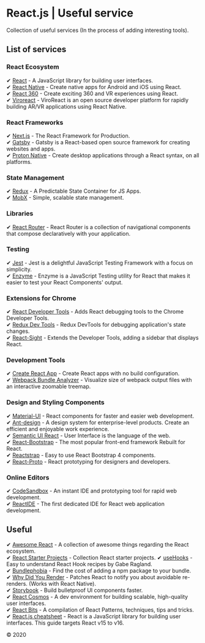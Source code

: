 # React.js | Useful service

Collection of useful services (In the process of adding interesting tools).

## List of services

### React Ecosystem

✔ [React] - A JavaScript library for building user interfaces.  
✔ [React Native] - Create native apps for Android and iOS using React.  
✔ [React 360] - Create exciting 360 and VR experiences using React.  
✔ [Viroreact] - ViroReact is an open source developer platform for rapidly building AR/VR applications using React Native.

### React Frameworks

✔ [Next.js] - The React Framework for Production.  
✔ [Gatsby] - Gatsby is a React-based open source framework for creating websites and apps.  
✔ [Proton Native] - Create desktop applications through a React syntax, on all platforms.

### State Management

✔ [Redux] - A Predictable State Container for JS Apps.  
✔ [MobX] - Simple, scalable state management.

### Libraries

✔ [React Router] - React Router is a collection of navigational components that compose declaratively with your application.

### Testing

✔ [Jest] - Jest is a delightful JavaScript Testing Framework with a focus on simplicity.  
✔ [Enzyme] - Enzyme is a JavaScript Testing utility for React that makes it easier to test your React Components' output.

### Extensions for Chrome

✔ [React Developer Tools] - Adds React debugging tools to the Chrome Developer Tools.  
✔ [Redux Dev Tools] - Redux DevTools for debugging application's state changes.  
✔ [React-Sight] - Extends the Developer Tools, adding a sidebar that displays React.

### Development Tools

✔ [Create React App] - Create React apps with no build configuration.  
✔ [Webpack Bundle Analyzer] - Visualize size of webpack output files with an interactive zoomable treemap.

### Design and Styling Components

✔ [Material-UI] - React components for faster and easier web development.  
✔ [Ant-design] - A design system for enterprise-level products. Create an efficient and enjoyable work experience.  
✔ [Semantic UI React] - User Interface is the language of the web.  
✔ [React-Bootstrap] - The most popular front-end framework Rebuilt for React.  
✔ [Reactstrap] - Easy to use React Bootstrap 4 components.  
✔ [React-Proto] - React prototyping for designers and developers.

### Online Editors

✔ [CodeSandbox] - An instant IDE and prototyping tool for rapid web development.  
✔ [ReactIDE] - The first dedicated IDE for React web application development.

## Useful

✔ [Awesome React] - A collection of awesome things regarding the React ecosystem.  
✔ [React Starter Projects] - Collection React starter projects.
✔ [useHooks] - Easy to understand React Hook recipes by Gabe Ragland.  
✔ [Bundlephobia] - Find the cost of adding a npm package to your bundle.  
✔ [Why Did You Render] - Patches React to notify you about avoidable re-renders. (Works with React Native).  
✔ [Storybook] - Build bulletproof UI components faster.  
✔ [React Cosmos] - A dev environment for building scalable, high-quality user interfaces.  
✔ [React Bits] - A compilation of React Patterns, techniques, tips and tricks.  
✔ [React.js cheatsheet] - React is a JavaScript library for building user interfaces. This guide targets React v15 to v16.

© 2020

[react]: https://reactjs.org/
[react native]: https://reactnative.dev/
[next.js]: https://nextjs.org/
[react 360]: https://facebook.github.io/react-360/
[viroreact]: https://viromedia.com/viroreact/
[react router]: https://reactrouter.com/
[jest]: https://jestjs.io/
[enzyme]: https://enzymejs.github.io/
[redux]: https://redux.js.org/
[mobx]: https://mobx.js.org/
[usehooks]: https://usehooks.com/
[create react app]: https://github.com/facebook/create-react-app/
[webpack bundle analyzer]: https://github.com/webpack-contrib/webpack-bundle-analyzer/
[bundlephobia]: https://bundlephobia.com/
[gatsby]: https://www.gatsbyjs.com/
[react developer tools]: https://chrome.google.com/webstore/detail/react-developer-tools/fmkadmapgofadopljbjfkapdkoienihi?hl=ru
[redux dev tools]: https://github.com/reduxjs/redux-devtools
[react-sight]: https://github.com/React-Sight/React-Sight
[why did you render]: https://github.com/welldone-software/why-did-you-render/
[storybook]: https://storybook.js.org/
[react cosmos]: https://reactcosmos.org/
[material-ui]: https://material-ui.com/
[ant-design]: https://ant.design/
[semantic ui react]: https://react.semantic-ui.com/
[react-bootstrap]: https://github.com/react-bootstrap/react-bootstrap
[reactstrap]: https://github.com/reactstrap/reactstrap
[react bits]: https://vasanthk.gitbooks.io/react-bits/
[awesome react]: https://github.com/enaqx/awesome-react
[react starter projects]: https://www.javascriptstuff.com/react-starter-projects/
[react.js cheatsheet]: https://devhints.io/react/
[codesandbox]: https://codesandbox.io/
[reactide]: http://reactide.io/
[react-proto]: https://react-proto.github.io/react-proto/
[proton native]: https://proton-native.js.org/#/
